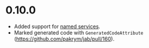 # 0.10.0
- Added support for [named services](https://github.com/pakrym/jab#named-services).
- Marked generated code with `GeneratedCodeAttribute` (https://github.com/pakrym/jab/pull/160).
